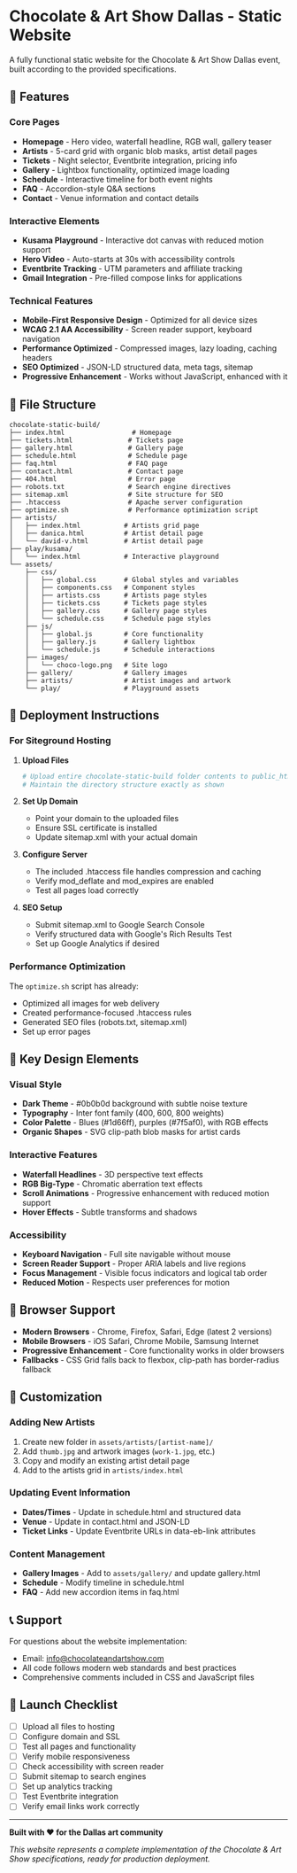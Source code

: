 # Chocolate & Art Show Dallas - Static Website

A fully functional static website for the Chocolate & Art Show Dallas event, built according to the provided specifications.

## 🎨 Features

### Core Pages
- **Homepage** - Hero video, waterfall headline, RGB wall, gallery teaser
- **Artists** - 5-card grid with organic blob masks, artist detail pages
- **Tickets** - Night selector, Eventbrite integration, pricing info
- **Gallery** - Lightbox functionality, optimized image loading
- **Schedule** - Interactive timeline for both event nights
- **FAQ** - Accordion-style Q&A sections
- **Contact** - Venue information and contact details

### Interactive Elements
- **Kusama Playground** - Interactive dot canvas with reduced motion support
- **Hero Video** - Auto-starts at 30s with accessibility controls
- **Eventbrite Tracking** - UTM parameters and affiliate tracking
- **Gmail Integration** - Pre-filled compose links for applications

### Technical Features
- **Mobile-First Responsive Design** - Optimized for all device sizes
- **WCAG 2.1 AA Accessibility** - Screen reader support, keyboard navigation
- **Performance Optimized** - Compressed images, lazy loading, caching headers
- **SEO Optimized** - JSON-LD structured data, meta tags, sitemap
- **Progressive Enhancement** - Works without JavaScript, enhanced with it

## 📁 File Structure

```
chocolate-static-build/
├── index.html                 # Homepage
├── tickets.html              # Tickets page
├── gallery.html              # Gallery page
├── schedule.html             # Schedule page
├── faq.html                  # FAQ page
├── contact.html              # Contact page
├── 404.html                  # Error page
├── robots.txt                # Search engine directives
├── sitemap.xml               # Site structure for SEO
├── .htaccess                 # Apache server configuration
├── optimize.sh               # Performance optimization script
├── artists/
│   ├── index.html           # Artists grid page
│   ├── danica.html          # Artist detail page
│   └── david-v.html         # Artist detail page
├── play/kusama/
│   └── index.html           # Interactive playground
└── assets/
    ├── css/
    │   ├── global.css       # Global styles and variables
    │   ├── components.css   # Component styles
    │   ├── artists.css      # Artists page styles
    │   ├── tickets.css      # Tickets page styles
    │   ├── gallery.css      # Gallery page styles
    │   └── schedule.css     # Schedule page styles
    ├── js/
    │   ├── global.js        # Core functionality
    │   ├── gallery.js       # Gallery lightbox
    │   └── schedule.js      # Schedule interactions
    ├── images/
    │   └── choco-logo.png   # Site logo
    ├── gallery/             # Gallery images
    ├── artists/             # Artist images and artwork
    └── play/                # Playground assets
```

## 🚀 Deployment Instructions

### For Siteground Hosting

1. **Upload Files**
   ```bash
   # Upload entire chocolate-static-build folder contents to public_html
   # Maintain the directory structure exactly as shown
   ```

2. **Set Up Domain**
   - Point your domain to the uploaded files
   - Ensure SSL certificate is installed
   - Update sitemap.xml with your actual domain

3. **Configure Server**
   - The included .htaccess file handles compression and caching
   - Verify mod_deflate and mod_expires are enabled
   - Test all pages load correctly

4. **SEO Setup**
   - Submit sitemap.xml to Google Search Console
   - Verify structured data with Google's Rich Results Test
   - Set up Google Analytics if desired

### Performance Optimization

The `optimize.sh` script has already:
- Optimized all images for web delivery
- Created performance-focused .htaccess rules
- Generated SEO files (robots.txt, sitemap.xml)
- Set up error pages

## 🎯 Key Design Elements

### Visual Style
- **Dark Theme** - #0b0b0d background with subtle noise texture
- **Typography** - Inter font family (400, 600, 800 weights)
- **Color Palette** - Blues (#1d66ff), purples (#7f5af0), with RGB effects
- **Organic Shapes** - SVG clip-path blob masks for artist cards

### Interactive Features
- **Waterfall Headlines** - 3D perspective text effects
- **RGB Big-Type** - Chromatic aberration text effects
- **Scroll Animations** - Progressive enhancement with reduced motion support
- **Hover Effects** - Subtle transforms and shadows

### Accessibility
- **Keyboard Navigation** - Full site navigable without mouse
- **Screen Reader Support** - Proper ARIA labels and live regions
- **Focus Management** - Visible focus indicators and logical tab order
- **Reduced Motion** - Respects user preferences for motion

## 📱 Browser Support

- **Modern Browsers** - Chrome, Firefox, Safari, Edge (latest 2 versions)
- **Mobile Browsers** - iOS Safari, Chrome Mobile, Samsung Internet
- **Progressive Enhancement** - Core functionality works in older browsers
- **Fallbacks** - CSS Grid falls back to flexbox, clip-path has border-radius fallback

## 🔧 Customization

### Adding New Artists
1. Create new folder in `assets/artists/[artist-name]/`
2. Add `thumb.jpg` and artwork images (`work-1.jpg`, etc.)
3. Copy and modify an existing artist detail page
4. Add to the artists grid in `artists/index.html`

### Updating Event Information
- **Dates/Times** - Update in schedule.html and structured data
- **Venue** - Update in contact.html and JSON-LD
- **Ticket Links** - Update Eventbrite URLs in data-eb-link attributes

### Content Management
- **Gallery Images** - Add to `assets/gallery/` and update gallery.html
- **Schedule** - Modify timeline in schedule.html
- **FAQ** - Add new accordion items in faq.html

## 📞 Support

For questions about the website implementation:
- Email: info@chocolateandartshow.com
- All code follows modern web standards and best practices
- Comprehensive comments included in CSS and JavaScript files

## 🎉 Launch Checklist

- [ ] Upload all files to hosting
- [ ] Configure domain and SSL
- [ ] Test all pages and functionality
- [ ] Verify mobile responsiveness
- [ ] Check accessibility with screen reader
- [ ] Submit sitemap to search engines
- [ ] Set up analytics tracking
- [ ] Test Eventbrite integration
- [ ] Verify email links work correctly

---

**Built with ❤️ for the Dallas art community**

*This website represents a complete implementation of the Chocolate & Art Show specifications, ready for production deployment.*
